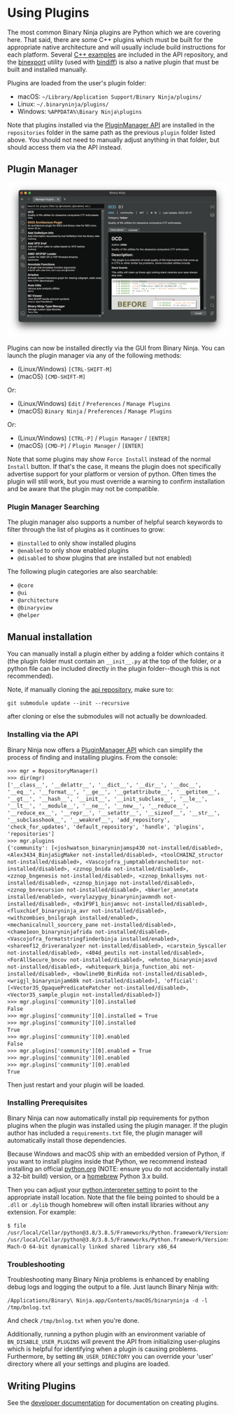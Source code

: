 # Using Plugins

The most common Binary Ninja plugins are Python which we are covering here. That said, there are some C++ plugins which must be built for the appropriate native architecture and will usually include build instructions for each platform. Several [C++ examples](https://github.com/Vector35/binaryninja-api/tree/dev/examples) are included in the API repository, and the [binexport](https://github.com/google/binexport) utility (used with [bindiff](https://www.zynamics.com/bindiff.html)) is also a native plugin that must be built and installed manually.

Plugins are loaded from the user's plugin folder:

- macOS: `~/Library/Application Support/Binary Ninja/plugins/`
- Linux: `~/.binaryninja/plugins/`
- Windows: `%APPDATA%\Binary Ninja\plugins`

Note that plugins installed via the [PluginManager API](https://api.binary.ninja/binaryninja.pluginmanager-module.html) are installed in the `repositories` folder in the same path as the previous `plugin` folder listed above.  You should not need to manually adjust anything in that folder, but should access them via the API instead.

## Plugin Manager

![Plugin Manager >](../img/plugin-manager.png "Plugin Manager")

Plugins can now be installed directly via the GUI from Binary Ninja. You can launch the plugin manager via any of the following methods:

 - (Linux/Windows) `[CTRL-SHIFT-M]`
 - (macOS) `[CMD-SHIFT-M]`

 Or:

 - (Linux/Windows) `Edit` / `Preferences` / `Manage Plugins`
 - (macOS) `Binary Ninja` / `Preferences` / `Manage Plugins`

 Or:

 - (Linux/Windows) `[CTRL-P]` / `Plugin Manager` / `[ENTER]`
 - (macOS) `[CMD-P]` / `Plugin Manager` / `[ENTER]`

Note that some plugins may show `Force Install` instead of the normal `Install` button. If that's the case, it means the plugin does not specifically advertise support for your platform or version of python. Often times the plugin will still work, but you must override a warning to confirm installation and be aware that the plugin may not be compatible.

### Plugin Manager Searching

The plugin manager also supports a number of helpful search keywords to filter through the list of plugins as it continues to grow:

 - `@installed` to only show installed plugins
 - `@enabled` to only show enabled plugins
 - `@disabled` to show plugins that are installed but not enabled)

The following plugin categories are also searchable:

 - `@core`
 - `@ui`
 - `@architecture`
 - `@binaryview`
 - `@helper`

## Manual installation

You can manually install a plugin either by adding a folder which contains it (the plugin folder must contain an `__init__.py` at the top of the folder, or a python file can be included directly in the plugin folder--though this is not recommended).

Note, if manually cloning the [api repository](https://github.com/Vector35/binaryninja-api), make sure to:

``` text
git submodule update --init --recursive
```

after cloning or else the submodules will not actually be downloaded.

### Installing via the API

Binary Ninja now offers a [PluginManager API](https://api.binary.ninja/binaryninja.pluginmanager-module.html) which can simplify the process of finding and installing plugins. From the console:

``` text
>>> mgr = RepositoryManager()
>>> dir(mgr)
['__class__', '__delattr__', '__dict__', '__dir__', '__doc__', '__eq__', '__format__', '__ge__', '__getattribute__', '__getitem__', '__gt__', '__hash__', '__init__', '__init_subclass__', '__le__', '__lt__', '__module__', '__ne__', '__new__', '__reduce__', '__reduce_ex__', '__repr__', '__setattr__', '__sizeof__', '__str__', '__subclasshook__', '__weakref__', 'add_repository', 'check_for_updates', 'default_repository', 'handle', 'plugins', 'repositories']
>>> mgr.plugins
{'community': [<joshwatson_binaryninjamsp430 not-installed/disabled>, <Alex3434_BinjaSigMaker not-installed/disabled>, <toolCHAINZ_structor not-installed/disabled>, <Vascojofra_jumptablebrancheditor not-installed/disabled>, <zznop_bnida not-installed/disabled>, <zznop_bngenesis not-installed/disabled>, <zznop_bnkallsyms not-installed/disabled>, <zznop_binjago not-installed/disabled>, <zznop_bnrecursion not-installed/disabled>, <bkerler_annotate installed/enabled>, <verylazyguy_binaryninjavmndh not-installed/disabled>, <0x1F9F1_binjamsvc not-installed/disabled>, <fluxchief_binaryninja_avr not-installed/disabled>, <withzombies_bnilgraph installed/enabled>, <mechanicalnull_sourcery_pane not-installed/disabled>, <chame1eon_binaryninjafrida not-installed/disabled>, <Vascojofra_formatstringfinderbinja installed/enabled>, <shareef12_driveranalyzer not-installed/disabled>, <carstein_Syscaller not-installed/disabled>, <404d_peutils not-installed/disabled>, <ForAllSecure_bncov not-installed/disabled>, <ehntoo_binaryninjasvd not-installed/disabled>, <whitequark_binja_function_abi not-installed/disabled>, <bowline90_BinRida not-installed/disabled>, <wrigjl_binaryninjam68k not-installed/disabled>], 'official': [<Vector35_OpaquePredicatePatcher not-installed/disabled>, <Vector35_sample_plugin not-installed/disabled>]}
>>> mgr.plugins['community'][0].installed
False
>>> mgr.plugins['community'][0].installed = True
>>> mgr.plugins['community'][0].installed
True
>>> mgr.plugins['community'][0].enabled
False
>>> mgr.plugins['community'][0].enabled = True
>>> mgr.plugins['community'][0].enabled
>>> mgr.plugins['community'][0].enabled
True
```

Then just restart and your plugin will be loaded.

### Installing Prerequisites

Binary Ninja can now automatically install pip requirements for python plugins when the plugin was installed using the plugin manager. If the plugin author has included a `requirements.txt` file, the plugin manager will automatically install those dependencies.

Because Windows and macOS ship with an embedded version of Python, if you want to install plugins inside that Python, we recommend instead installing an official [python.org](https://www.python.org/downloads/windows/) (NOTE: ensure you do not accidentally install a 32-bit build) version, or a [homebrew](https://docs.brew.sh/Homebrew-and-Python) Python 3.x build.

Then you can adjust your [python.interpreter setting](settings.md#python.interpreter) to point to the appropriate install location. Note that the file being pointed to should be a `.dll` or `.dylib` though homebrew will often install libraries without any extension. For example:

```
$ file /usr/local/Cellar/python@3.8/3.8.5/Frameworks/Python.framework/Versions/3.8/Python
/usr/local/Cellar/python@3.8/3.8.5/Frameworks/Python.framework/Versions/3.8/Python: Mach-O 64-bit dynamically linked shared library x86_64
```

### Troubleshooting

Troubleshooting many Binary Ninja problems is enhanced by enabling debug logs and logging the output to a file. Just launch Binary Ninja with:

``` text
/Applications/Binary\ Ninja.app/Contents/macOS/binaryninja -d -l /tmp/bnlog.txt
```

And check `/tmp/bnlog.txt` when you're done.

Additionally, running a python plugin with an environment variable of `BN_DISABLE_USER_PLUGINS` will prevent the API from initializing user-plugins which is helpful for identifying when a plugin is causing problems. Furthermore, by setting `BN_USER_DIRECTORY` you can override your 'user' directory where all your settings and plugins are loaded.

## Writing Plugins

See the [developer documentation](../dev/) for documentation on creating plugins.
